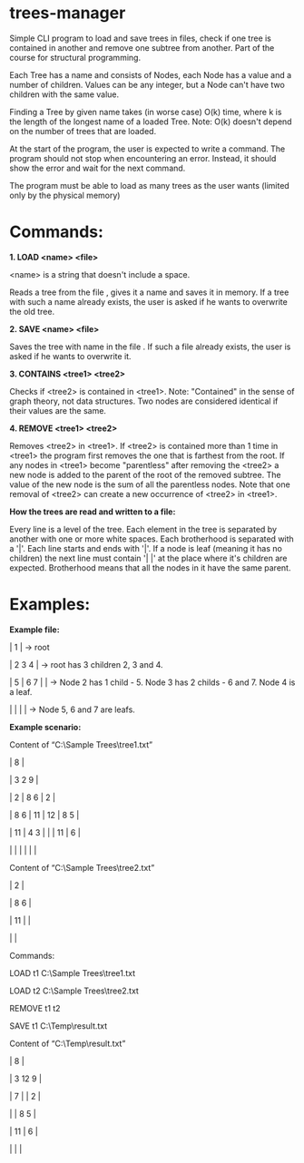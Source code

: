 # trees-manager
Simple CLI program to load and save trees in files, check if one tree is contained in another and remove one subtree from another. Part of the course for structural programming.

Each Tree has a name and consists of Nodes, each Node has a value and a number of children. 
Values can be any integer, but a Node can't have two children with the same value.

Finding a Tree by given name takes (in worse case) O(k) time, where k is the length of the longest name of a loaded Tree. 
Note: O(k) doesn't depend on the number of trees that are loaded.

At the start of the program, the user is expected to write a command. The program should not stop when encountering an error. 
Instead, it should show the error and wait for the next command. 

The program must be able to load as many trees as the user wants (limited only by the physical memory)

# Commands:
**1. LOAD \<name\> \<file\>**

  \<name\> is a string that doesn't include a space.
  
  Reads a tree from the file <file>, gives it a name <name> and saves it in memory. 
  If a tree with such a name already exists, the user is asked if he wants to overwrite the old tree. 

**2. SAVE \<name\> \<file\>**
  
  Saves the tree with name <name> in the file <file>. If such a file already exists, the user is asked if he wants to overwrite it.

**3. CONTAINS \<tree1\> \<tree2\>**
  
Checks if \<tree2\> is contained in \<tree1\>. 
  Note: "Contained" in the sense of graph theory, not data structures.
  Two nodes are considered identical if their values are the same. 

**4. REMOVE \<tree1\> \<tree2\>**
  
  Removes \<tree2\> in \<tree1\>. If \<tree2\> is contained more than 1 time in \<tree1\> the program first removes the one that is farthest from the root.
  If any nodes in \<tree1\> become "parentless" after removing the \<tree2\> a new node is added to the parent of the root of the removed subtree. 
  The value of the new node is the sum of all the parentless nodes.
  Note that one removal of \<tree2\> can create a new occurrence of \<tree2\> in \<tree1\>.

**How the trees are read and written to a file:**
  
  Every line is a level of the tree. Each element in the tree is separated by another with one or more white spaces.
  Each brotherhood is separated with a '|'. Each line starts and ends with '|'.
  If a node is leaf (meaning it has no children) the next line must contain '| |' at the place where it's children are expected.
  Brotherhood means that all the nodes in it have the same parent.
  
# Examples:
**Example  file:**
  
| 1 |            -> root
  
| 2 3 4 |        -> root has 3 children 2, 3 and 4.
  
| 5 | 6 7 |  |   -> Node 2 has 1 child - 5. Node 3 has 2 childs - 6 and 7. Node 4 is a leaf.
  
|  |  |  |       -> Node 5, 6 and 7 are leafs.
  

  
**Example scenario:**
  
Content of “C:\Sample Trees\tree1.txt”
  
| 8 |
  
| 3 2 9 |
  
| 2 | 8 6 | 2 |
  
| 8 6 | 11 | 12 | 8 5 |
  
| 11 | 4 3 |  |  | 11 | 6 |
  
|  |  |  |  |  | 
  

Content of “C:\Sample Trees\tree2.txt”
  
| 2 |
  
| 8 6 |
  
| 11 |  |
  
|  |

  
Commands:
  
LOAD t1 C:\Sample Trees\tree1.txt
  
LOAD t2 C:\Sample Trees\tree2.txt
  
REMOVE t1 t2
  
SAVE t1 C:\Temp\result.txt
  

Content of “C:\Temp\result.txt”
  
| 8 |
  
| 3 12 9 |
  
| 7 |  | 2 |
  
|  | 8 5 |
  
| 11 | 6 |
  
|  |  |
  
